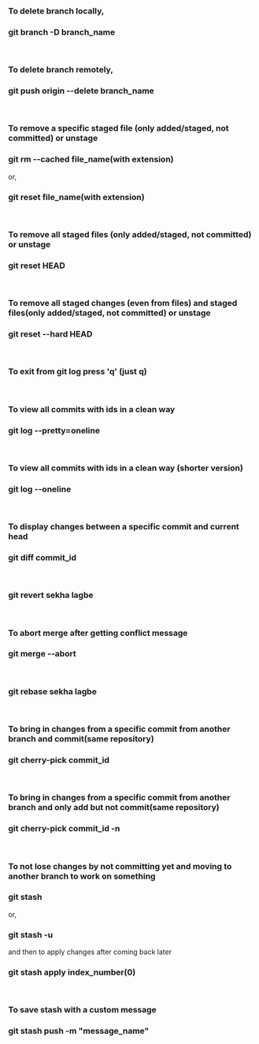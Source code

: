 ### To delete branch locally,
### git branch -D branch_name

<br>

### To delete branch remotely,
### git push origin --delete branch_name

<br>

### To remove a specific staged file (only added/staged, not committed) or unstage
### git rm --cached file_name(with extension) <br>
or, <br>
### git reset file_name(with extension)

<br>

### To remove all staged files (only added/staged, not committed) or unstage
### git reset HEAD

<br>

### To remove all staged changes (even from files) and staged files(only added/staged, not committed) or unstage
### git reset --hard HEAD

<br>

### To exit from git log press 'q' (just q)

<br>

### To view all commits with ids in a clean way 
### git log --pretty=oneline

<br>

### To view all commits with ids in a clean way (shorter version)
### git log --oneline

<br>

### To display changes between a specific commit and current head
### git diff commit_id
 
<br> 

### git revert sekha lagbe

<br>

### To abort merge after getting conflict message
### git merge --abort

<br>

### git rebase sekha lagbe

<br>

### To bring in changes from a specific commit from another branch and commit(same repository)
### git cherry-pick commit_id

<br>

### To bring in changes from a specific commit from another branch and only add but not commit(same repository)
### git cherry-pick commit_id -n

<br>

### To not lose changes by not committing yet and moving to another branch to work on something
### git stash <br>
or, <br> 
### git stash -u <br>
and then to apply changes after coming back later <br>
### git stash apply index_number(0)

<br>

### To save stash with a custom message
### git stash push -m "message_name"


